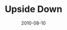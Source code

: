 ---
layout: music 
title: "Upside Down"
series: "Kingdom Come"
date: 2010-08-10 
description: "Chuck Mingo discusses what it looks like to seek the Kingdom."
audio: "http://s3.amazonaws.com/crossroadsaudiomessages/KingdomCome05.mp3"
audio-duration: "28:21"
src: "http://www.crossroads.net/players/media/series/KingdomCome190x110.jpg"
---